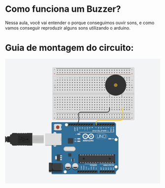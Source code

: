 # Como funciona um Buzzer?

Nessa aula, você vai entender o porque conseguimos ouvir sons, e como vamos conseguir reproduzir alguns sons utilizando o arduino. 

# Guia de montagem do circuito:

![Buzzer](https://raw.githubusercontent.com/orientcode/buzzer/master/buzzer.png)
